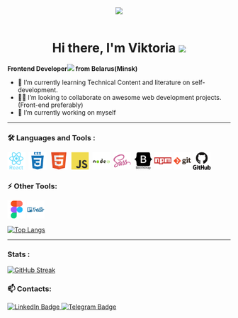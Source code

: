 <div id="header" align="center">
  <img src="https://media.giphy.com/media/L1R1tvI9svkIWwpVYr/giphy.gif"/>
</div>

<div align="center">
<img src="https://komarev.com/ghpvc/?username=Krasavceva&style=flat-square&color=blue" alt=""/>
</div>
<h1 align="center">Hi there, I'm Viktoria
<img src="https://media.giphy.com/media/hvRJCLFzcasrR4ia7z/giphy.gif" width="30px"/>
</h1>


**Frontend Developer<img src="https://media.giphy.com/media/WUlplcMpOCEmTGBtBW/giphy.gif" width="30"> from Belarus(Minsk)**



- 🌱 I’m currently learning Technical Content and literature on self-development.
- :woman_technologist: I’m looking to collaborate on awesome web development projects. (Front-end preferably)
- 🔭 I’m currently working on myself
***


### :hammer_and_wrench: Languages and Tools :
<div>
  <img src="https://github.com/devicons/devicon/blob/master/icons/react/react-original-wordmark.svg" title="React" alt="React" width="40" height="40"/>&nbsp;
  <img src="https://github.com/devicons/devicon/blob/master/icons/css3/css3-plain-wordmark.svg"  title="CSS3" alt="CSS" width="40" height="40"/>&nbsp;
  <img src="https://github.com/devicons/devicon/blob/master/icons/html5/html5-original.svg" title="HTML5" alt="HTML" width="40" height="40"/>&nbsp;
  <img src="https://github.com/devicons/devicon/blob/master/icons/javascript/javascript-original.svg" title="JavaScript" alt="JavaScript" width="40" height="40"/>&nbsp;
  <img src="https://github.com/devicons/devicon/blob/master/icons/nodejs/nodejs-original-wordmark.svg" title="NodeJS" alt="NodeJS" width="40" height="40"/>&nbsp;
   <img src="https://github.com/devicons/devicon/blob/master/icons/sass/sass-original.svg" title="Sass" alt="Sass" width="40" height="40"/>&nbsp;
  <img src="https://github.com/devicons/devicon/blob/master/icons/bootstrap/bootstrap-plain-wordmark.svg" title="Bootstrap" **alt="Bootstrap" width="40" height="40"/>
  <img src="https://github.com/devicons/devicon/blob/master/icons/npm/npm-original-wordmark.svg" title="npm" **alt="npm" width="40" height="40"/>
  <img src="https://github.com/devicons/devicon/blob/master/icons/git/git-original-wordmark.svg" title="Git" **alt="Git" width="40" height="40"/>
    <img src="https://github.com/devicons/devicon/blob/master/icons/github/github-original-wordmark.svg" title="Github" **alt="Github" width="40" height="40"/>
</div>


### :zap: Other Tools:
<div>
  <img src="https://github.com/devicons/devicon/blob/master/icons/figma/figma-original.svg" title="Bootstrap" **alt="Figma" width="40" height="40"/> 
  <img src="https://github.com/devicons/devicon/blob/master/icons/trello/trello-plain-wordmark.svg" title="trello" **alt="trello" width="40" height="40"/>
</div>

[![Top Langs](https://github-readme-stats.vercel.app/api/top-langs/?username=Krasavceva&layout=compact&theme=vision-friendly-dark)](https://github.com/anuraghazra/github-readme-stats)


***
### Stats :
[![GitHub Streak](http://github-readme-streak-stats.herokuapp.com?user=Krasavceva&theme=python-dark)](https://git.io/streak-stats)


### :mailbox: Contacts:
<div id="badges">
  <a href="https://www.linkedin.com/in/%D0%B2%D0%B8%D0%BA%D1%82%D0%BE%D1%80%D0%B8%D1%8F-%D0%BA%D1%80%D0%B0%D1%81%D0%B0%D0%B2%D1%86%D0%B5%D0%B2%D0%B0-195266257/">
    <img src="https://img.shields.io/badge/LinkedIn-blue?style=for-the-badge&logo=linkedin&logoColor=white" alt="LinkedIn Badge"/>
  </a>
  <a href="https://t.me/Viktoria_Krasavceva">
  <img src="https://img.shields.io/badge/Telegram-black?style=for-the-badge&logo=telegram&logoColor=white" alt="Telegram Badge"/>
  </a>
</div>





